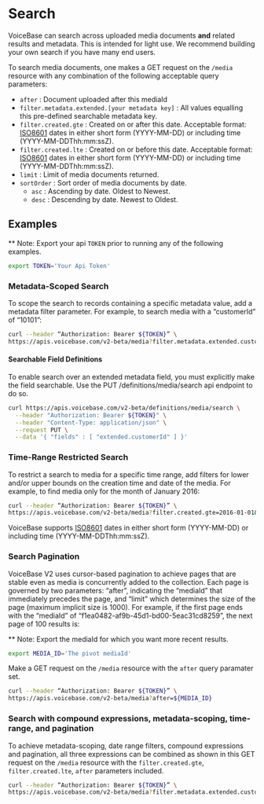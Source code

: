 # Search

VoiceBase can search across uploaded media documents **and** related results and metadata.  This is intended for light use.  We recommend building your own search if you have many end users.

To search media documents, one makes a GET request on the `/media` resource with any combination of the following acceptable query parameters:

- `after` : Document uploaded after this mediaId
- `filter.metadata.extended.[your metadata key]` : All values equalling this pre-defined searchable metadata key.
- `filter.created.gte` : Created on or after this date. Acceptable format: [ISO8601](http://t.sidekickopen06.com/e1t/c/5/f18dQhb0S7lC8dDMPbW2n0x6l2B9nMJW7t5XZs8pTd2PN1qwvy8cV_HYW63JXmj56dN3wf47T3Y802?t=https://en.wikipedia.org/wiki/ISO_8601&si=5704743390019584&pi=f6509585-0574-49d3-b691-b930efd9d8ab) dates in either short form (YYYY-MM-DD) or including time (YYYY-MM-DDThh:mm:ssZ).
- `filter.created.lte` : Created on or before this date. Acceptable format: [ISO8601](http://t.sidekickopen06.com/e1t/c/5/f18dQhb0S7lC8dDMPbW2n0x6l2B9nMJW7t5XZs8pTd2PN1qwvy8cV_HYW63JXmj56dN3wf47T3Y802?t=https://en.wikipedia.org/wiki/ISO_8601&si=5704743390019584&pi=f6509585-0574-49d3-b691-b930efd9d8ab) dates in either short form (YYYY-MM-DD) or including time (YYYY-MM-DDThh:mm:ssZ).
- `limit` : Limit of media documents returned.
- `sortOrder` : Sort order of media documents by date.
    - `asc` : Ascending by date.  Oldest to Newest.
    - `desc` : Descending by date.  Newest to Oldest.


## Examples

** Note: Export your api `TOKEN` prior to running any of the following examples.

```bash
export TOKEN='Your Api Token'
```


### Metadata-Scoped Search

To scope the search to records containing a specific metadata value, add a metadata filter parameter. For example, to search media with a “customerId” of “10101”:

```bash
curl --header “Authorization: Bearer ${TOKEN}” \
https://apis.voicebase.com/v2-beta/media?filter.metadata.extended.customerId=10101
```

#### Searchable Field Definitions

To enable search over an extended metadata field, you must explicitly make the field searchable.  Use the PUT /definitions/media/search api endpoint to do so.

```bash
curl https://apis.voicebase.com/v2-beta/definitions/media/search \
  --header "Authorization: Bearer ${TOKEN}" \
  --header "Content-Type: application/json" \
  --request PUT \
  --data '{ "fields" : [ "extended.customerId" ] }'
```

### Time-Range Restricted Search

To restrict a search to media for a specific time range, add filters for lower and/or upper bounds on the creation time and date of the media. For example, to find media only for the month of January 2016:

```bash
curl --header “Authorization: Bearer ${TOKEN}” \
https://apis.voicebase.com/v2-beta/media?filter.created.gte=2016-01-01&filter.created.lte=2016-02-01
```

VoiceBase supports [ISO8601](http://t.sidekickopen06.com/e1t/c/5/f18dQhb0S7lC8dDMPbW2n0x6l2B9nMJW7t5XZs8pTd2PN1qwvy8cV_HYW63JXmj56dN3wf47T3Y802?t=https://en.wikipedia.org/wiki/ISO_8601&si=5704743390019584&pi=f6509585-0574-49d3-b691-b930efd9d8ab) dates in either short form (YYYY-MM-DD) or including time (YYYY-MM-DDThh:mm:ssZ).

### Search Pagination

VoiceBase V2 uses cursor-based pagination to achieve pages that are stable even as media is concurrently added to the collection. Each page is governed by two parameters: “after”, indicating the “mediaId” that immediately precedes the page, and “limit” which determines the size of the page (maximum implicit size is 1000). For example, if the first page ends with the “mediaId” of “f1ea0482-af9b-45d1-bd00-5eac31cd8259”, the next page of 100 results is:

** Note: Export the mediaId for which you want more recent results.

```bash
export MEDIA_ID='The pivot mediaId'
```

Make a GET request on the `/media` resource with the `after` query paramater set.

```bash
curl --header “Authorization: Bearer ${TOKEN}” \
https://apis.voicebase.com/v2-beta/media?after=${MEDIA_ID}
```

### Search with compound expressions, metadata-scoping, time-range, and pagination

To achieve metadata-scoping, date range filters, compound expressions and pagination, all three expressions can be combined as shown in this GET request on the `/media` resource with the `filter.created.gte`, `filter.created.lte`, `after` parameters included.

```bash
curl --header “Authorization: Bearer ${TOKEN}” \
https://apis.voicebase.com/v2-beta/media?filter.metadata.extended.customerId=10101&filter.created.gte=2016-01-01&filter.created.lte=2016-02-01&after=f1ea0482-af9b-45d1-bd00-5eac31cd8259&limit=100
```
